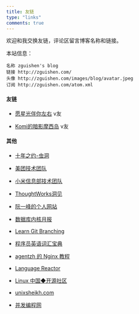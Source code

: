 ```yaml
---
title: 友链
type: "links"
comments: true
---
```


欢迎和我交换友链，评论区留言博客名称和链接。

本站信息：

```
名称 zguishen's blog
链接 http://zguishen.com/
头像 http://zguishen.com/images/blog/avatar.jpeg
订阅 http://zguishen.com/atom.xml
```

#### 友链

- [愿星光伴你左右](http://shanks.link/)  v友

- [Komi的暗影摩西岛](https://komisans.cc/)  v友


#### 其他

- [十年之约-虫洞](https://foreverblog.cn/go.html)

- [美团技术团队](https://tech.meituan.com/)

- [小米信息部技术团队](https://xiaomi-info.github.io/)

- [ThoughtWorks洞见](https://insights.thoughtworks.cn/)

- [阮一峰的个人网站](http://www.ruanyifeng.com/)

- [数据库内核月报](http://mysql.taobao.org/monthly/) 

- [Learn Git Branching](https://learngitbranching.js.org/?locale=zh_CN)

- [程序员英语词汇宝典](https://learn-english.dev/)

- [agentzh 的 Nginx 教程](https://openresty.org/download/agentzh-nginx-tutorials-zhcn.html)

- [Language Reactor](https://www.languagereactor.com/)

- [Linux 中国◆开源社区](https://linux.cn/)

- [unixsheikh.com](https://www.unixsheikh.com/)

- [并发编程网](http://ifeve.com/)
